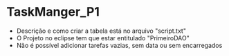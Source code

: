 # TaskManger_P1

- Descrição e como criar a tabela está no arquivo "script.txt"
- O Projeto no eclipse tem que estar entitulado "PrimeiroDAO"
- Não é possível adicionar tarefas vazias, sem data ou sem encarregados
